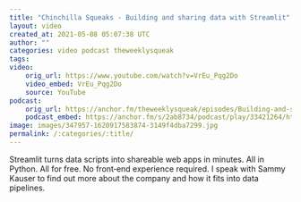 ```yaml
---
title: "Chinchilla Squeaks - Building and sharing data with Streamlit"
layout: video
created_at: 2021-05-08 05:07:38 UTC
author: ""
categories: video podcast theweeklysqueak
tags: 
video:
    orig_url: https://www.youtube.com/watch?v=VrEu_Pqg2Do
    video_embed: VrEu_Pqg2Do
    source: YouTube
podcast:
    orig_url: https://anchor.fm/theweeklysqueak/episodes/Building-and-sharing-data-with-Streamlit-e10qegg
    podcast_embed: https://anchor.fm/s/2ab8734/podcast/play/33421264/https%3A%2F%2Fd3ctxlq1ktw2nl.cloudfront.net%2Fstaging%2F2021-4-13%2F835c296b-db69-3d14-ce61-e2cc762f4ccc.mp3
image: images/347957-1620917583874-3149f4dba7299.jpg
permalink: /:categories/:title/
---
```

Streamlit turns data scripts into shareable web apps in minutes. All in Python. All for free. No front‑end experience required. I speak with Sammy Kauser to find out more about the company and how it fits into data pipelines.
